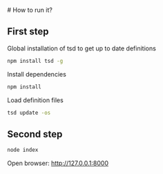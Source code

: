 # How to run it?

## First step

Global installation of tsd to get up to date definitions

``` bash
npm install tsd -g
```

Install dependencies

``` bash
npm install
```

Load definition files

``` bash
tsd update -os
```

## Second step

``` bash
node index
```

Open browser: <http://127.0.0.1:8000>